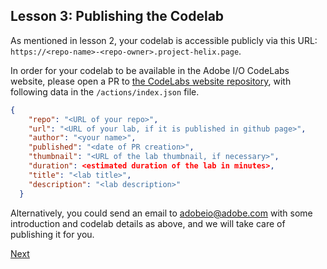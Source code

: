 ## Lesson 3: Publishing the Codelab

As mentioned in lesson 2, your codelab is accessible publicly via this URL: `https://<repo-name>-<repo-owner>.project-helix.page`.  

In order for your codelab to be available in the Adobe I/O CodeLabs website, please open a PR to [the CodeLabs website repository](https://github.com/AdobeDocs/adobeio-codelabs), with following data in the `/actions/index.json` file.

```json
{
    "repo": "<URL of your repo>",
    "url": "<URL of your lab, if it is published in github page>",
    "author": "<your name>",
    "published": "<date of PR creation>",
    "thumbnail": "<URL of the lab thumbnail, if necessary>",
    "duration": <estimated duration of the lab in minutes>,
    "title": "<lab title>",
    "description": "<lab description>"
  }
```

Alternatively, you could send an email to adobeio@adobe.com with some introduction and codelab details as above, and we will take care of publishing it for you.  

[Next](/lessons/welldone.md)
